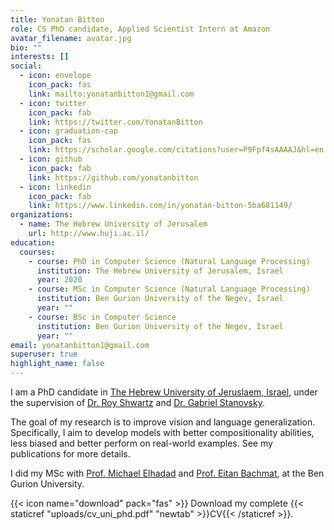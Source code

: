 ```yaml
---
title: Yonatan Bitton
role: CS PhD candidate, Applied Scientist Intern at Amazon
avatar_filename: avatar.jpg
bio: ""
interests: []
social:
  - icon: envelope
    icon_pack: fas
    link: mailto:yonatanbitton1@gmail.com
  - icon: twitter
    icon_pack: fab
    link: https://twitter.com/YonatanBitton
  - icon: graduation-cap
    icon_pack: fas
    link: https://scholar.google.com/citations?user=P9Fpf4sAAAAJ&hl=en
  - icon: github
    icon_pack: fab
    link: https://github.com/yonatanbitton
  - icon: linkedin
    icon_pack: fab
    link: https://www.linkedin.com/in/yonatan-bitton-5ba681149/
organizations:
  - name: The Hebrew University of Jerusalem
    url: http://www.huji.ac.il/
education:
  courses:
    - course: PhD in Computer Science (Natural Language Processing)
      institution: The Hebrew University of Jerusalem, Israel
      year: 2020
    - course: MSc in Computer Science (Natural Language Processing)
      institution: Ben Gurion University of the Negev, Israel
      year: ""
    - course: BSc in Computer Science
      institution: Ben Gurion University of the Negev, Israel
      year: ""
email: yonatanbitton1@gmail.com
superuser: true
highlight_name: false
---
```

I am a PhD candidate in [The Hebrew University of Jeruslaem, Israel](http://www.huji.ac.il/), under the supervision of [Dr. Roy Shwartz](https://schwartz-lab-huji.github.io/) and [Dr. Gabriel Stanovsky](https://gabrielstanovsky.github.io/).

The goal of my research is to improve vision and language generalization. Specifically, I aim to develop models with better compositionality abilities, less biased and better perform on real-world examples. See my publications for more details. 

I did my MSc with [Prof. Michael Elhadad](http://www.cs.bgu.ac.il/~elhadad) and [Prof. Eitan Bachmat](www.cs.bgu.ac.il/~ebachmat/), at the Ben Gurion University.

{{< icon name="download" pack="fas" >}} Download my complete {{< staticref "uploads/cv_uni_phd.pdf" "newtab" >}}CV{{< /staticref >}}.
